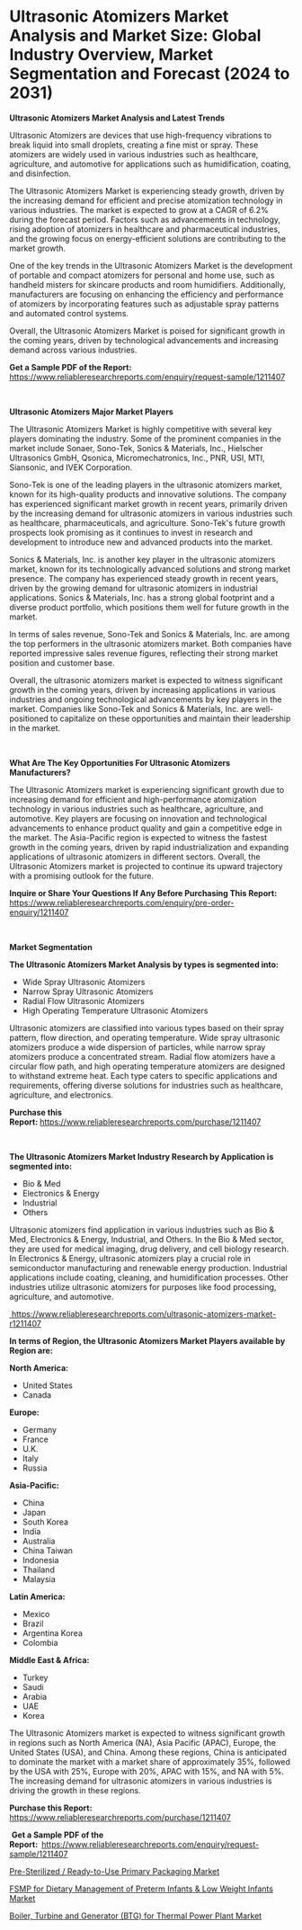 <p><h1>Ultrasonic Atomizers Market Analysis and Market Size: Global Industry Overview, Market Segmentation and Forecast (2024 to 2031)</h1></p><p><strong>Ultrasonic Atomizers Market Analysis and Latest Trends</strong></p>
<p><p>Ultrasonic Atomizers are devices that use high-frequency vibrations to break liquid into small droplets, creating a fine mist or spray. These atomizers are widely used in various industries such as healthcare, agriculture, and automotive for applications such as humidification, coating, and disinfection.</p><p>The Ultrasonic Atomizers Market is experiencing steady growth, driven by the increasing demand for efficient and precise atomization technology in various industries. The market is expected to grow at a CAGR of 6.2% during the forecast period. Factors such as advancements in technology, rising adoption of atomizers in healthcare and pharmaceutical industries, and the growing focus on energy-efficient solutions are contributing to the market growth.</p><p>One of the key trends in the Ultrasonic Atomizers Market is the development of portable and compact atomizers for personal and home use, such as handheld misters for skincare products and room humidifiers. Additionally, manufacturers are focusing on enhancing the efficiency and performance of atomizers by incorporating features such as adjustable spray patterns and automated control systems.</p><p>Overall, the Ultrasonic Atomizers Market is poised for significant growth in the coming years, driven by technological advancements and increasing demand across various industries.</p></p>
<p><strong>Get a Sample PDF of the Report:&nbsp;</strong> <a href="https://www.reliableresearchreports.com/enquiry/request-sample/1211407">https://www.reliableresearchreports.com/enquiry/request-sample/1211407</a></p>
<p>&nbsp;</p>
<p><strong>Ultrasonic Atomizers Major Market Players</strong></p>
<p><p>The Ultrasonic Atomizers Market is highly competitive with several key players dominating the industry. Some of the prominent companies in the market include Sonaer, Sono-Tek, Sonics & Materials, Inc., Hielscher Ultrasonics GmbH, Qsonica, Micromechatronics, Inc., PNR, USI, MTI, Siansonic, and IVEK Corporation.</p><p>Sono-Tek is one of the leading players in the ultrasonic atomizers market, known for its high-quality products and innovative solutions. The company has experienced significant market growth in recent years, primarily driven by the increasing demand for ultrasonic atomizers in various industries such as healthcare, pharmaceuticals, and agriculture. Sono-Tek's future growth prospects look promising as it continues to invest in research and development to introduce new and advanced products into the market.</p><p>Sonics & Materials, Inc. is another key player in the ultrasonic atomizers market, known for its technologically advanced solutions and strong market presence. The company has experienced steady growth in recent years, driven by the growing demand for ultrasonic atomizers in industrial applications. Sonics & Materials, Inc. has a strong global footprint and a diverse product portfolio, which positions them well for future growth in the market.</p><p>In terms of sales revenue, Sono-Tek and Sonics & Materials, Inc. are among the top performers in the ultrasonic atomizers market. Both companies have reported impressive sales revenue figures, reflecting their strong market position and customer base.</p><p>Overall, the ultrasonic atomizers market is expected to witness significant growth in the coming years, driven by increasing applications in various industries and ongoing technological advancements by key players in the market. Companies like Sono-Tek and Sonics & Materials, Inc. are well-positioned to capitalize on these opportunities and maintain their leadership in the market.</p></p>
<p>&nbsp;</p>
<p><strong>What Are The Key Opportunities For Ultrasonic Atomizers Manufacturers?</strong></p>
<p><p>The Ultrasonic Atomizers market is experiencing significant growth due to increasing demand for efficient and high-performance atomization technology in various industries such as healthcare, agriculture, and automotive. Key players are focusing on innovation and technological advancements to enhance product quality and gain a competitive edge in the market. The Asia-Pacific region is expected to witness the fastest growth in the coming years, driven by rapid industrialization and expanding applications of ultrasonic atomizers in different sectors. Overall, the Ultrasonic Atomizers market is projected to continue its upward trajectory with a promising outlook for the future.</p></p>
<p><strong>Inquire or Share Your Questions If Any Before Purchasing This Report:</strong> <a href="https://www.reliableresearchreports.com/enquiry/pre-order-enquiry/1211407">https://www.reliableresearchreports.com/enquiry/pre-order-enquiry/1211407</a></p>
<p>&nbsp;</p>
<p><strong>Market Segmentation</strong></p>
<p><strong>The Ultrasonic Atomizers Market Analysis by types is segmented into:</strong></p>
<p><ul><li>Wide Spray Ultrasonic Atomizers</li><li>Narrow Spray Ultrasonic Atomizers</li><li>Radial Flow Ultrasonic Atomizers</li><li>High Operating Temperature Ultrasonic Atomizers</li></ul></p>
<p><p>Ultrasonic atomizers are classified into various types based on their spray pattern, flow direction, and operating temperature. Wide spray ultrasonic atomizers produce a wide dispersion of particles, while narrow spray atomizers produce a concentrated stream. Radial flow atomizers have a circular flow path, and high operating temperature atomizers are designed to withstand extreme heat. Each type caters to specific applications and requirements, offering diverse solutions for industries such as healthcare, agriculture, and electronics.</p></p>
<p><strong>Purchase this Report:&nbsp;</strong><a href="https://www.reliableresearchreports.com/purchase/1211407">https://www.reliableresearchreports.com/purchase/1211407</a></p>
<p>&nbsp;</p>
<p><strong>The Ultrasonic Atomizers Market Industry Research by Application is segmented into:</strong></p>
<p><ul><li>Bio & Med</li><li>Electronics & Energy</li><li>Industrial</li><li>Others</li></ul></p>
<p><p>Ultrasonic atomizers find application in various industries such as Bio & Med, Electronics & Energy, Industrial, and Others. In the Bio & Med sector, they are used for medical imaging, drug delivery, and cell biology research. In Electronics & Energy, ultrasonic atomizers play a crucial role in semiconductor manufacturing and renewable energy production. Industrial applications include coating, cleaning, and humidification processes. Other industries utilize ultrasonic atomizers for purposes like food processing, agriculture, and automotive.</p></p>
<p><a href="https://www.reliableresearchreports.com/ultrasonic-atomizers-market-r1211407">&nbsp;https://www.reliableresearchreports.com/ultrasonic-atomizers-market-r1211407</a></p>
<p><strong>In terms of Region, the Ultrasonic Atomizers Market Players available by Region are:</strong></p>
<p>
    <p> <strong> North America: </strong>
        <ul>
            <li>United States</li>
            <li>Canada</li>
        </ul>
        </p> 
    <p> <strong> Europe: </strong>
        <ul>
            <li>Germany</li>
            <li>France</li>
            <li>U.K.</li>
            <li>Italy</li>
            <li>Russia</li>
        </ul>
        </p> 
    <p> <strong> Asia-Pacific: </strong>
        <ul>
            <li>China</li>
            <li>Japan</li>
            <li>South Korea</li>
            <li>India</li>
            <li>Australia</li>
            <li>China Taiwan</li>
            <li>Indonesia</li>
            <li>Thailand</li>
            <li>Malaysia</li>
        </ul>
        </p> 
    <p> <strong> Latin America: </strong>
        <ul>
            <li>Mexico</li>
            <li>Brazil</li>
            <li>Argentina Korea</li>
            <li>Colombia</li>
        </ul>
        </p> 
    <p> <strong> Middle East & Africa: </strong>
        <ul>
            <li>Turkey</li>
            <li>Saudi</li>
            <li>Arabia</li>
            <li>UAE</li>
            <li>Korea</li>
        </ul>
    </p>
    </p>
<p><p>The Ultrasonic Atomizers market is expected to witness significant growth in regions such as North America (NA), Asia Pacific (APAC), Europe, the United States (USA), and China. Among these regions, China is anticipated to dominate the market with a market share of approximately 35%, followed by the USA with 25%, Europe with 20%, APAC with 15%, and NA with 5%. The increasing demand for ultrasonic atomizers in various industries is driving the growth in these regions.</p></p>
<p><strong>Purchase this Report: </strong><a href="https://www.reliableresearchreports.com/purchase/1211407">https://www.reliableresearchreports.com/purchase/1211407</a></p>
<p>&nbsp;<strong>Get a Sample PDF of the Report:&nbsp;&nbsp;</strong><a href="https://www.reliableresearchreports.com/enquiry/request-sample/1211407">https://www.reliableresearchreports.com/enquiry/request-sample/1211407</a></p>
<p><strong></strong></p>
<p><p><a href="https://github.com/KaliWatsica/Market-Research-Report-List-1/blob/main/pre-sterilized-ready-to-use-primary-packaging-market.md">Pre-Sterilized / Ready-to-Use Primary Packaging Market</a></p><p><a href="https://github.com/mdinislamsheik/Market-Research-Report-List-1/blob/main/fsmp-for-dietary-management-of-preterm-infants-low-weight-infants-market.md">FSMP for Dietary Management of Preterm Infants & Low Weight Infants Market</a></p><p><a href="https://github.com/abdulKoss1914/Market-Research-Report-List-1/blob/main/boiler-turbine-and-generator-btg-for-thermal-power-plant-market.md">Boiler, Turbine and Generator (BTG) for Thermal Power Plant Market</a></p></p>